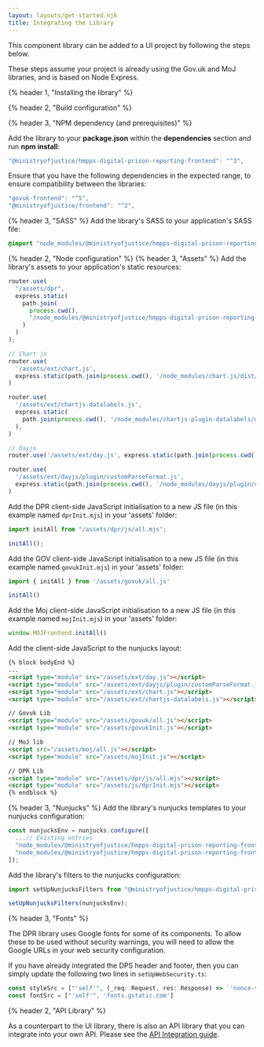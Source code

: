 ```yaml
---
layout: layouts/get-started.njk
title: Integrating the Library
---
```


This component library can be added to a UI project by following the steps below.

These steps assume your project is already using the Gov.uk and MoJ libraries, and is based on Node Express.

{% header 1, "Installing the library" %}

{% header 2, "Build configuration" %}

{% header 3, "NPM dependency (and prerequisites)" %}

Add the library to your **package.json** within the **dependencies** section and run **npm install**:

```javascript
"@ministryofjustice/hmpps-digital-prison-reporting-frontend": "^3",
```

Ensure that you have the following dependencies in the expected range, to ensure compatibility between the libraries:

```javascript
"govuk-frontend": "^5",
"@ministryofjustice/frontend": "^2",
```

{% header 3, "SASS" %}
Add the library's SASS to your application's SASS file:

```scss
@import "node_modules/@ministryofjustice/hmpps-digital-prison-reporting-frontend/dpr/all";
```

{% header 2, "Node configuration" %}
{% header 3, "Assets" %}
Add the library's assets to your application's static resources:

```javascript
router.use(
  "/assets/dpr",
  express.static(
    path.join(
      process.cwd(),
      "/node_modules/@ministryofjustice/hmpps-digital-prison-reporting-frontend/dpr/assets"
    )
  )
);

// Chart js
router.use(
  '/assets/ext/chart.js',
  express.static(path.join(process.cwd(), '/node_modules/chart.js/dist/chart.umd.js')),
)

router.use(
  '/assets/ext/chartjs-datalabels.js',
  express.static(
    path.join(process.cwd(), '/node_modules/chartjs-plugin-datalabels/dist/chartjs-plugin-datalabels.min.js'),
  ),
)

// Dayjs
router.use('/assets/ext/day.js', express.static(path.join(process.cwd(), '/node_modules/dayjs/dayjs.min.js')))

router.use(
  '/assets/ext/dayjs/plugin/customParseFormat.js',
  express.static(path.join(process.cwd(), '/node_modules/dayjs/plugin/customParseFormat.js')),
)
```

Add the DPR client-side JavaScript initialisation to a new JS file (in this example named `dprInit.mjs`) in your 'assets' folder:
```javascript
import initAll from "/assets/dpr/js/all.mjs";

initAll();
```

Add the GOV client-side JavaScript initialisation to a new JS file (in this example named `govukInit.mjs`) in your 'assets' folder:
```javascript
import { initAll } from '/assets/govuk/all.js'

initAll()
```

Add the Moj client-side JavaScript initialisation to a new JS file (in this example named `mojInit.mjs`) in your 'assets' folder:
```javascript
window.MOJFrontend.initAll()
```

Add the client-side JavaScript to the nunjucks layout:
```html
{% block bodyEnd %}
...
<script type="module" src="/assets/ext/day.js"></script>
<script type="module" src="/assets/ext/dayjs/plugin/customParseFormat.js"></script>
<script type="module" src="/assets/ext/chart.js"></script>
<script type="module" src="/assets/ext/chartjs-datalabels.js"></script>  

// Govuk Lib
<script type="module" src="/assets/govuk/all.js"></script>
<script type="module" src="/assets/govukInit.js"></script>

// MoJ lib
<script src="/assets/moj/all.js"></script>
<script type="module" src="/assets/mojInit.js"></script>

// DPR Lib
<script type="module" src="/assets/dpr/js/all.mjs"></script>
<script type="module" src="/assets/js/dprInit.mjs"></script>
{% endblock %}
```


{% header 3, "Nunjucks" %}
Add the library's nunjucks templates to your nunjucks configuration:

```javascript
const nunjucksEnv = nunjucks.configure([
  ...// Existing entries
  "node_modules/@ministryofjustice/hmpps-digital-prison-reporting-frontend/",
  "node_modules/@ministryofjustice/hmpps-digital-prison-reporting-frontend/dpr/components/",
]);
```

Add the library's filters to the nunjucks configuration:

```javascript
import setUpNunjucksFilters from "@ministryofjustice/hmpps-digital-prison-reporting-frontend/dpr/setUpNunjucksFilters";

setUpNunjucksFilters(nunjucksEnv);
```

{% header 3, "Fonts" %}

The DPR library uses Google fonts for some of its components. To allow these to be used without security warnings, you will need to allow the Google URLs in your web security configuration. 

If you have already integrated the DPS header and footer, then you can simply update the following two lines in `setUpWebSecurity.ts`:

```javascript
const styleSrc = ["'self'", (_req: Request, res: Response) => `'nonce-${res.locals.cspNonce}'`, 'fonts.googleapis.com']
const fontSrc = ["'self'", 'fonts.gstatic.com']
```

{% header 2, "API Library" %}

As a counterpart to the UI library, there is also an API library that you can integrate into your own API. Please see the [API Integration guide](https://github.com/ministryofjustice/hmpps-digital-prison-reporting-lib/blob/main/integrating-with-library.md).
